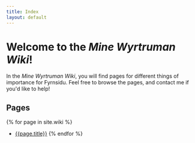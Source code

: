```yaml
---
title: Index
layout: default
---
```


# Welcome to the *Mine Wyrtruman Wiki*!

In the *Mine Wyrtruman Wiki*, you will find pages for different things of importance for Fyrnsidu. Feel free to browse the pages, and contact me if you'd like to help!

## Pages

{% for page in site.wiki %}
- [{{page.title}}]({{page.url}})
{% endfor %}
